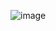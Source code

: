 ![image](https://user-images.githubusercontent.com/40969203/102830306-65acb800-442c-11eb-86cf-63375a9fd96e.png)
